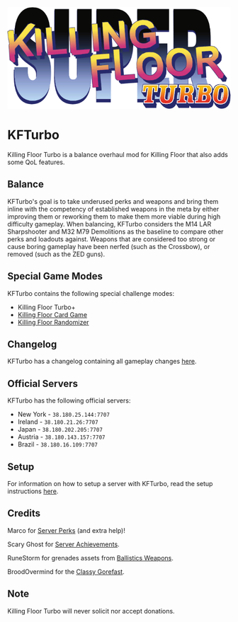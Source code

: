 ![](./KFTurbo/readme/TurboSticker.png)

# KFTurbo

Killing Floor Turbo is a balance overhaul mod for Killing Floor that also adds some QoL features.

## Balance
KFTurbo's goal is to take underused perks and weapons and bring them inline with the competency of established weapons in the meta by either improving them or reworking them to make them more viable during high difficulty gameplay. When balancing, KFTurbo considers the M14 LAR Sharpshooter and M32 M79 Demolitions as the baseline to compare other perks and loadouts against. Weapons that are considered too strong or cause boring gameplay have been nerfed (such as the Crossbow), or removed (such as the ZED guns).

## Special Game Modes
KFTurbo contains the following special challenge modes:
* Killing Floor Turbo+
* [Killing Floor Card Game](https://github.com/KFPilot/KFTurbo/tree/master/KFTurboCardGame#readme)
* [Killing Floor Randomizer](https://github.com/KFPilot/KFTurbo/tree/master/KFTurboRandomizer#readme)

## Changelog
KFTurbo has a changelog containing all gameplay changes [here](./changelog.md).

## Official Servers
KFTurbo has the following official servers:
* New York - `38.180.25.144:7707`
* Ireland - `38.180.21.26:7707`
* Japan - `38.180.202.205:7707`
* Austria - `38.180.143.157:7707`
* Brazil - `38.180.16.109:7707`

## Setup
For information on how to setup a server with KFTurbo, read the setup instructions [here](./SETUP.md).

## Credits
Marco for [Server Perks](https://forums.tripwireinteractive.com/index.php?threads/mut-per-server-stats.36898/) (and extra help)!

Scary Ghost for [Server Achievements](https://github.com/scaryghost/ServerAchievements).

RuneStorm for grenades assets from [Ballistics Weapons](https://www.runestorm.com/ballistic).

BroodOvermind for the [Classy Gorefast](https://steamcommunity.com/sharedfiles/filedetails/?id=112768245).

## Note
Killing Floor Turbo will never solicit nor accept donations.
